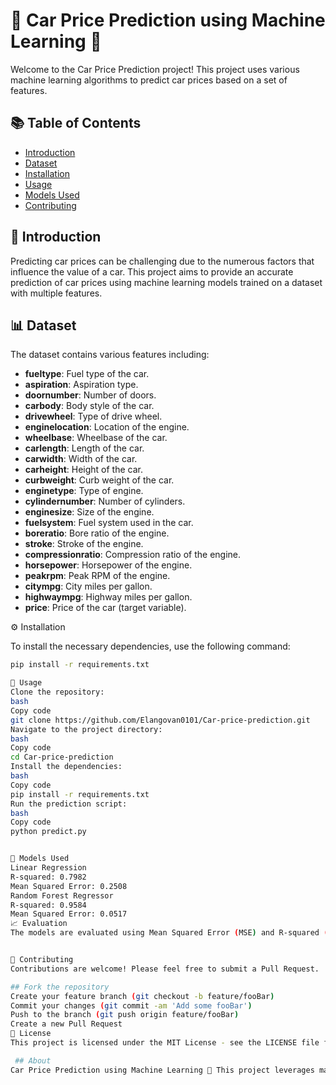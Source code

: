 # 🚗 Car Price Prediction using Machine Learning 🧠

Welcome to the Car Price Prediction project! This project uses various machine learning algorithms to predict car prices based on a set of features.

## 📚 Table of Contents

- [Introduction](#-introduction)
- [Dataset](#-dataset)
- [Installation](#-installation)
- [Usage](#-usage)
- [Models Used](#-models-used)
- [Contributing](#-contributing)

## 🌟 Introduction

Predicting car prices can be challenging due to the numerous factors that influence the value of a car. This project aims to provide an accurate prediction of car prices using machine learning models trained on a dataset with multiple features.

## 📊 Dataset

The dataset contains various features including:

- **fueltype**: Fuel type of the car.
- **aspiration**: Aspiration type.
- **doornumber**: Number of doors.
- **carbody**: Body style of the car.
- **drivewheel**: Type of drive wheel.
- **enginelocation**: Location of the engine.
- **wheelbase**: Wheelbase of the car.
- **carlength**: Length of the car.
- **carwidth**: Width of the car.
- **carheight**: Height of the car.
- **curbweight**: Curb weight of the car.
- **enginetype**: Type of engine.
- **cylindernumber**: Number of cylinders.
- **enginesize**: Size of the engine.
- **fuelsystem**: Fuel system used in the car.
- **boreratio**: Bore ratio of the engine.
- **stroke**: Stroke of the engine.
- **compressionratio**: Compression ratio of the engine.
- **horsepower**: Horsepower of the engine.
- **peakrpm**: Peak RPM of the engine.
- **citympg**: City miles per gallon.
- **highwaympg**: Highway miles per gallon.
- **price**: Price of the car (target variable).

⚙️ Installation

To install the necessary dependencies, use the following command:

```bash
pip install -r requirements.txt

🚀 Usage
Clone the repository:
bash
Copy code
git clone https://github.com/Elangovan0101/Car-price-prediction.git
Navigate to the project directory:
bash
Copy code
cd Car-price-prediction
Install the dependencies:
bash
Copy code
pip install -r requirements.txt
Run the prediction script:
bash
Copy code
python predict.py


🤖 Models Used
Linear Regression
R-squared: 0.7982
Mean Squared Error: 0.2508
Random Forest Regressor
R-squared: 0.9584
Mean Squared Error: 0.0517
📈 Evaluation
The models are evaluated using Mean Squared Error (MSE) and R-squared (R²) metrics.


🤝 Contributing
Contributions are welcome! Please feel free to submit a Pull Request.

## Fork the repository
Create your feature branch (git checkout -b feature/fooBar)
Commit your changes (git commit -am 'Add some fooBar')
Push to the branch (git push origin feature/fooBar)
Create a new Pull Request
📝 License
This project is licensed under the MIT License - see the LICENSE file for details.

 ## About
Car Price Prediction using Machine Learning 🧠 This project leverages machine learning techniques to predict car prices based on a comprehensive dataset. With features including engine size, horsepower, and more, our goal is to provide accurate predictions that aid both buyers and sellers in making informed decisions.

